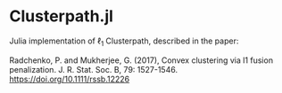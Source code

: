 # Clusterpath.jl

Julia implementation of $\ell_1$ Clusterpath, described in the paper: 

Radchenko, P. and Mukherjee, G. (2017), Convex clustering via l1 fusion penalization. J. R. Stat. Soc. B, 79: 1527-1546. https://doi.org/10.1111/rssb.12226
